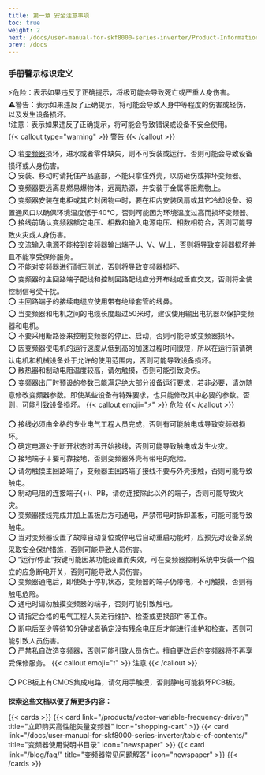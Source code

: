 ```yaml
---
title: 第一章 安全注意事项
toc: true
weight: 2
next: /docs/user-manual-for-skf8000-series-inverter/Product-Information/
prev: /docs
---
```


### 手册警示标识定义
⚡危险：表示如果违反了正确提示，将极可能会导致死亡或严重人身伤害。  
⚠️警告：表示如果违反了正确提示，将可能会导致人身中等程度的伤害或轻伤，以及发生设备损坏。  
❗注意：表示如果违反了正确提示，将可能会导致错误或设备不安全使用。  
{{< callout type="warning" >}}
  警告
{{< /callout >}}

⭕ 若[变频器](/products/vector-variable-frequency-driver/)损坏，进水或者零件缺失，则不可安装或运行。否则可能会导致设备损坏或人身伤害。  
⭕ 安装、移动时请托住产品底部，不能只拿住外壳，以防砸伤或摔坏变频器。  
⭕ 变频器要远离易燃易爆物体，远离热源，并安装于金属等阻燃物上。  
⭕ 变频器安装在电柜或其它封闭物中时，要在柜内安装风扇或其它冷却设备、设置通风口以确保环境温度低于40℃，否则可能因为环境温度过高而损坏变频器。  
⭕ 接线前确认变频器额定电压、相数和输入电源电压、相数相符合，否则可能导致火灾或人身伤害。  
⭕ 交流输入电源不能接到变频器输出端子U、V、W上，否则将导致变频器损坏并且不能享受保修服务。   
⭕ 不能对变频器进行耐压测试，否则将导致变频器损坏。  
⭕ 变频器的主回路端子配线和控制回路配线应分开布线或垂直交叉，否则将全使控制信号受干扰。    
⭕ 主回路端子的接续电缆应使用带有绝缘套管的线鼻。  
⭕ 当变频器和电机之间的电缆长度超过50米时，建议使用输出电抗器以保护变频器和电机。  
⭕ 不要采用断路器来控制变频器的停止、启动，否则可能导致变频器损坏。  
⭕ 因变频器使电机的运行速度从低到高的加速过程时间很短，所以在运行前请确认电机和机械设备处于允许的使用范围内，否则可能导致设备损坏。  
⭕ 散热器和制动电阻温度较高，请勿触摸，否则可能引致烫伤。  
⭕ 变频器出厂时预设的参数已能满足绝大部分设备运行要求，若非必要，请勿随意修改变频器参数。即使某些设备有特殊要求，也只能修改其中必要的参数。否则，可能引致设备损坏。
{{< callout emoji="⚡" >}}
 危险
{{< /callout >}}

⭕ 接线必须由全格的专业电气工程人员完成，否则有可能触电或导致变频器损坏。  
⭕ 确定电源处于断开状态时再开始接线，否则可能导致触电或发生火灾。  
⭕ 接地端子&#9178;要可靠接地，否则变频器外壳有带电的危险。  
⭕ 请勿触摸主回路端子，变频器主回路端子接线不要与外壳接触，否则可能导致触电。  
⭕ 制动电阻的连接端子(+)、PB，请勿连接除此以外的端子，否则可能导致火灾。  
⭕ 变频器接线完成并加上盖板后方可通电，严禁带电时拆卸盖板，可能可能导致触电。  
⭕ 当对变频器设置了故障自动复位或停电后自动重启功能时，应预先对设备系统采取安全保护措施，否则可能导致人员伤害。  
⭕ “运行/停止”按键可能因某功能设置而失效，可在变频器控制系统中安装一个独立的应急断电开关，否则可能导致人员伤害。  
⭕ 变频器通电后，即使处于停机状态，变频器的端子仍带电，不可触摸，否则有触电危险。  
⭕ 通电时请勿触摸变频器的端子，否则可能引致触电。  
⭕ 请指定合格的电气工程人员进行维护、检查或更换部件等工作。  
⭕ 断电后至少等待10分钟或者确定没有残余电压后才能进行维护和检查，否则可能引致人员伤害。  
⭕ 严禁私自改造变频器，否则可能引致人员伤亡。擅自更改后的变频器将不再享受保修服务。
{{< callout emoji="❗" >}}
 注意
{{< /callout >}}

⭕ PCB板上有CMOS集成电路，请勿用手触摸，否则静电可能损坏PCB板。  

**探索这些文档以便了解更多内容：**

{{< cards >}}
  {{< card link="/products/vector-variable-frequency-driver/" title="立即购买高性能矢量变频器" icon="shopping-cart" >}}
  {{< card link="/docs/user-manual-for-skf8000-series-inverter/table-of-contents/" title="变频器使用说明书目录" icon="newspaper"  >}}
  {{< card link="/blog/faq/" title="变频器常见问题解答" icon="newspaper" >}}
{{< /cards >}}	
